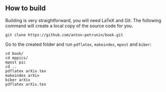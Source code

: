 ## How to build

Building is very straightforward, you will need LaTeX and Git.
The following command will create a local copy of the source code for you.

`git clone https://github.com/anton-petrunin/book.git`

Go to the created folder and run `pdflatex`,  `makeindex`,  `mpost` and `biber`:

`cd book/`<br/>
`cd mppics/`<br/>
`mpost pic`<br/>
`cd ..`<br/>
`pdflatex arXiv.tex`<br/>
`makeindex arXiv`<br/>
`biber arXiv`<br/>
`pdflatex arXiv.tex`
